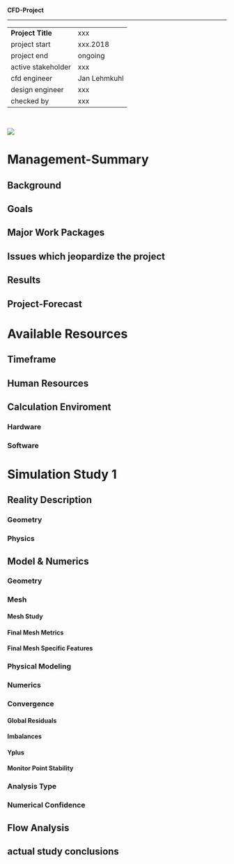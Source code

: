 

**CFD-Project**
************************************************  
|                   |                                  |
| ----------------- | -------------------------------- |
| **Project Title** | xxx
| project start     | xxx.2018
| project end       | ongoing
| active stakeholder| xxx
| cfd engineer      | Jan Lehmkuhl
| design engineer   | xxx
| checked by        | xxx
<br>  

<!-- Please add date of printing -->

<!-- example picture for quick project identification -->
![](doc/images/XXX.png) 



Management-Summary
===============================================================================

Background
---------------------------------------------------------------------
<!-- 
* which information is needed to understand the project goals
* this should be understand by every friend or manager
 -->


Goals
---------------------------------------------------------------------
<!-- 
* which goal should be reached within this project
  * maximum 400 characters
  * bulletpoints with max 10 words
  * more explanations belong to the background
* more than one goal should be avoided
  * multiple goals are complex to reach 
* goals are about knowledge to achieve
  * e.g. optimize the flow in something, understand the physics from something
  * this is not about simulations
    * simulations are the howto-tools to reach your goals and 
    * simulations are explained later in the report
 -->


Major Work Packages
---------------------------------------------------------------------
<!-- 
* maximum 700 characters
    * detailed explanations later
* which simulations are/will be used to achieve your goals
* which special information should each study (group of similar simulations) deliver to reach the project goals
* which numbers are calculated in the postprocessing
 -->


Issues which jeopardize the project 
---------------------------------------------------------------------
<!-- 
* where are not yet solved issues or problems which can threaten the project outcome
* e.g. numerics in study 1 are bad, you don't know yet to apply special model features, ...
 -->


Results
---------------------------------------------------------------------
<!-- 
* which goals or partial goals are reached at this moment
* can be devided in parts for every study
 -->


Project-Forecast
---------------------------------------------------------------------
<!-- 
* next steps and timeframe
* whats your plan for the next week
 -->



Available Resources
===============================================================================

Timeframe
---------------------------------------------------------------------
<!-- 
* deadlines
* dependent projects
* necessary completed projects
 -->


Human Resources
---------------------------------------------------------------------
<!-- 
* full time project? 
* estimated hours per week
 -->


Calculation Enviroment
---------------------------------------------------------------------
<!-- 
* Short description of the hard- and software used to create the analysis. 
* The objective of this section is: 
  * to ensure reproducible results for the case of later reruns 
  * to be aware of the possible simulations delivered in a specified time 
 -->

### Hardware
<!-- 
|          |                                                                                        |
| -------- | ------------------------------------------------------------------ |
| Machine  | 
| System   | Host: <br> Kernel: <br> Distro:  <br> Desktop: 
| CPU      | COUNT x Name <br> Cache:  <br> Max. clock speed: XXXX MHz 
| Memory   | Manufacturer: <br> Type: <br>  Speed: XXXX MHz <br> Size: XX x XX GB 
| Graphics | Card: <br> Display Server: <br> Driver: 
 -->


### Software
<!-- 
| Task              | Programm                                          |
| ----------------- | ------------------------------------------------- |
| CAD               | 
| stl               | 
| background mesh   | OpenFoam X.x
| mesh              | OpenFoam X.x
| solver            | OpenFoam X.x
| paraview          | paraview X.X.X 
| R version         | X.X.X (20xx-xx-xx)
 -->



Simulation Study 1
===============================================================================
<!-- 
* collection of simulations which share similar geometry and settings
* together these simulation study leads to specific conclusions
* e.g. test of geometry changes
* a second study might be a simulation to determine specific boundary conditions for a first study
* describe which conclusions will be desirable from each study
 -->


Reality Description
---------------------------------------------------------------------

### Geometry
<!-- 
* description of the geometry features and their size
* use real world pictures not simplified CAD data
 -->


### Physics
<!-- 
* which physical effects occur
* make sketches to describe special effects (you need less words)

| used materials    | used place    | density   | dyn. viscosity|
| ----------------- | ------------- | --------- | ------------- |
| material 1        |               | xx [kg/m³]| xx [kg/m/s]   |


| thermodynamic value   | occurring range   |
| --------------------- | ----------------- |
| pressure              | xxx [Pa] 
| velocities            | xxx [m/s]
| temperature           | xxx [C]

 -->


Model & Numerics
---------------------------------------------------------------------

### Geometry
<!-- 
* simplifications of the 3D model
* show pictures of the CAD model
 -->


### Mesh
<!-- 
* description of the general meshing approach
 -->

#### Mesh Study
<!-- 
* create mesh study and define error 
* use values of interest from Flow Analysis part
-->

#### Final Mesh Metrics
<!-- 
| Mesh                      | Value     |
| ---------------------     | --------- |
| number of hexahedra:      | 0 
| number of prisms:         | 0 
| number of wedges:         | 0 
| number of pyramids:       | 0 
| number of tet wedges:     | 0 
| number of tetrahedra:     | 0 
| number of polyhedra:      | 0 
| max skewness              | XXX
| min y+ (runXXX)           | XXX 
| max y+ (runXXX)           | XXX 
 -->
<!-- not used mesh elements can be deleted -->

#### Final Mesh Specific Features
<!-- 
* show pictures of meshing from important geometry features
* is there a specific fokus (mesh refinements at place X)
* are special features applied (boundary layers, ...)
 -->


### Physical Modeling
<!-- 
* which special physical models are applied
* e.g. bouyancy, energy transport, material models, ...

| Domain    | Setting               | Value             | checked       |
| --------- | --------------------- | ----------------- | ------------- |
| Fluid     | Buoyancy              | Non               |               |
| Inlet1    | Mass Flow / Vel       | XXX [m/s]         |               |
| Outlet1   | Pressure-BC           | 0 Pa              |               |
 -->


### Numerics 
<!-- 
| setting               | occuring range    |
| --------------------- | ----------------- |
| reference pressure    | xxx [Pa]
| turbulence model      | SST
| residual target       | 
 -->


### Convergence
<!-- 
* show plots for all subtopics for at least the used runs in the postprocessing
 -->

#### Global Residuals 

#### Imbalances

#### Yplus
<!-- only on relevant faces -->

#### Monitor Point Stability


### Analysis Type
<!-- 
* is this a transient simulation or indicate the residuals and monitor points a transient behaviour
 -->


### Numerical Confidence
<!-- 
* how exact, do you think, are the calculation results
* how big are the changes in the result, when you change the setup
 -->



Flow Analysis 
---------------------------------------------------------------------
<!-- 
* show expected behaviour to increase the confidence in the simulation
* show special and interesting flow features to get more insights
* describe for every picture what you see and you want to be seen by the reader 
* what is your conclusion of the picture
* break the results down to single numbers, e.g.: 
    * (average) velocities (at specific points of interest)
    * pressure values
* this should be the biggest part in this report

![](cfd-reports/XXX_001_Rep/Figure001.png) 
 -->


actual study conclusions
---------------------------------------------------------------------
<!-- 
* what have you learned so far in this study 
* the overall conclusions should be placed in "Results" in the Management Summary
 -->
